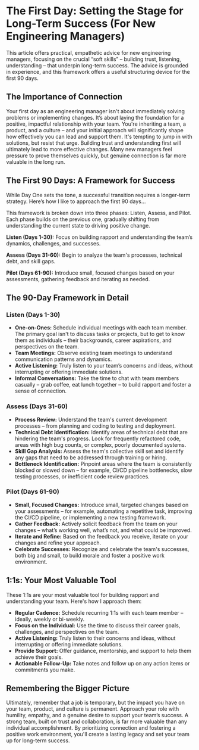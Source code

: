 # The First Day: Setting the Stage for Long-Term Success (For New Engineering Managers)

This article offers practical, empathetic advice for new engineering managers, focusing on the crucial “soft skills” – building trust, listening, understanding – that underpin long-term success. The advice is grounded in experience, and this framework offers a useful structuring device for the first 90 days.

## The Importance of Connection

Your first day as an engineering manager isn't about immediately solving problems or implementing changes. It’s about laying the foundation for a positive, impactful relationship with your team. You're inheriting a team, a product, and a culture – and your initial approach will significantly shape how effectively you can lead and support them. It's tempting to jump in with solutions, but resist that urge. Building trust and understanding first will ultimately lead to more effective changes. Many new managers feel pressure to prove themselves quickly, but genuine connection is far more valuable in the long run. 

## The First 90 Days: A Framework for Success

While Day One sets the tone, a successful transition requires a longer-term strategy. Here’s how I like to approach the first 90 days…

This framework is broken down into three phases: Listen, Assess, and Pilot. Each phase builds on the previous one, gradually shifting from understanding the current state to driving positive change. 

**Listen (Days 1-30):** Focus on building rapport and understanding the team’s dynamics, challenges, and successes.

**Assess (Days 31-60):** Begin to analyze the team's processes, technical debt, and skill gaps.

**Pilot (Days 61-90):** Introduce small, focused changes based on your assessments, gathering feedback and iterating as needed.

## The 90-Day Framework in Detail

### Listen (Days 1-30)

*   **One-on-Ones:** Schedule individual meetings with each team member. The primary goal isn't to discuss tasks or projects, but to get to know them as individuals – their backgrounds, career aspirations, and perspectives on the team.
*   **Team Meetings:** Observe existing team meetings to understand communication patterns and dynamics.
*   **Active Listening:** Truly listen to your team’s concerns and ideas, without interrupting or offering immediate solutions.
*   **Informal Conversations:** Take the time to chat with team members casually – grab coffee, eat lunch together – to build rapport and foster a sense of connection.

### Assess (Days 31-60)

*   **Process Review:** Understand the team's current development processes – from planning and coding to testing and deployment.
*   **Technical Debt Identification:** Identify areas of technical debt that are hindering the team's progress. Look for frequently refactored code, areas with high bug counts, or complex, poorly documented systems.
*   **Skill Gap Analysis:** Assess the team's collective skill set and identify any gaps that need to be addressed through training or hiring.
*   **Bottleneck Identification:** Pinpoint areas where the team is consistently blocked or slowed down – for example, CI/CD pipeline bottlenecks, slow testing processes, or inefficient code review practices.

### Pilot (Days 61-90)

*   **Small, Focused Changes:** Introduce small, targeted changes based on your assessments – for example, automating a repetitive task, improving the CI/CD pipeline, or implementing a new testing framework.
*   **Gather Feedback:** Actively solicit feedback from the team on your changes – what’s working well, what’s not, and what could be improved.
*   **Iterate and Refine:** Based on the feedback you receive, iterate on your changes and refine your approach.
*   **Celebrate Successes:** Recognize and celebrate the team's successes, both big and small, to build morale and foster a positive work environment.

## 1:1s: Your Most Valuable Tool

These 1:1s are your most valuable tool for building rapport and understanding your team. Here's how I approach them:

*   **Regular Cadence:** Schedule recurring 1:1s with each team member – ideally, weekly or bi-weekly.
*   **Focus on the Individual:** Use the time to discuss their career goals, challenges, and perspectives on the team.
*   **Active Listening:** Truly listen to their concerns and ideas, without interrupting or offering immediate solutions.
*   **Provide Support:** Offer guidance, mentorship, and support to help them achieve their goals.
*   **Actionable Follow-Up:** Take notes and follow up on any action items or commitments you make.

## Remembering the Bigger Picture

Ultimately, remember that a job is temporary, but the impact you have on your team, product, and culture is permanent. Approach your role with humility, empathy, and a genuine desire to support your team’s success. A strong team, built on trust and collaboration, is far more valuable than any individual accomplishment. By prioritizing connection and fostering a positive work environment, you'll create a lasting legacy and set your team up for long-term success. 